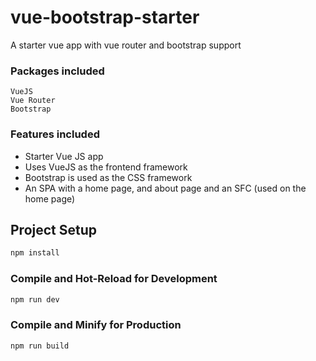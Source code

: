# vue-bootstrap-starter

A starter vue app with vue router and bootstrap support

### Packages included

    VueJS
    Vue Router
    Bootstrap

### Features included

- Starter Vue JS app
- Uses VueJS as the frontend framework
- Bootstrap is used as the CSS framework
- An SPA with a home page, and about page and an SFC (used on the home page)

## Project Setup

```sh
npm install
```

### Compile and Hot-Reload for Development

```sh
npm run dev
```

### Compile and Minify for Production

```sh
npm run build
```
